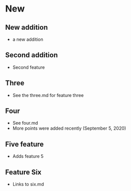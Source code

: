 # New

## New addition
- a new addition

## Second addition
- Second feature

## Three
- See the three.md for feature three

## Four
- See four.md
- More points were added recently (September 5, 2020)

## Five feature
- Adds feature 5

## Feature Six
- Links to six.md
